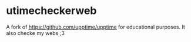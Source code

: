 # utimecheckerweb
A fork of https://github.com/upptime/upptime for educational purposes. It also checke my webs ;3
